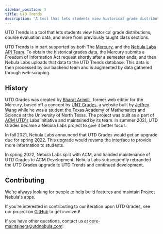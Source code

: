 ```yaml
---
sidebar_position: 5
title: UTD Trends
description: 'A tool that lets students view historical grade distributions and more from previously taught class sections at UT Dallas.'
---
```


UTD Trends is a tool that lets students view historical grade distributions,
course evaluation data, and more from previously taught class sections.

UTD Trends is in part supported by both The [Mercury](https://utdmercury.com), and
the [Nebula Labs API Team](/docs/about/projects/api.md). To
obtain the historical grades data, the Mercury submits a Freedom of Information
Act request shortly after a semester ends, and then Nebula Labs uploads that
data to the UTD Trends database. This data is then processed by our backend team
and is augmented by data gathered through web scraping.

## History

UTD Grades was created by [Bharat Arimilli](https://www.arimilli.io/), former
web editor for the Mercury, based off a concept by [UNT Grades](https://untgrades.com/),
a website built by [Jeffrey Wang](https://jeffw.xyz/) while he was a student the
Texas Academy of Mathematics and Science at the University of North Texas. The
project was built as a part of [ACM UTD's](https://acmutd.co) Labs initiative
and maintained by its team. In summer 2021, UTD Grades became a Nebula Labs
project to give it better focus.

In fall 2021, Nebula Labs announced that UTD Grades would get an upgrade due
for spring 2022. This upgrade would revamp the interface to provide more
information to students.

In spring 2022, Nebula Labs split with ACM, and handed maintenance of UTD Grades
to ACM Development. Nebula Labs subsequently rebranded the UTD Grades upgrade to
UTD Trends and continued development.

## Contributing

We're always looking for people to help build features and maintain Project
Nebula's apps.

If you're interested in contributing to our iteration upon UTD Grades, see our
project on [GitHub](https://github.com/UTDNebula/utd-trends) to get involved!

If you have other questions, contact us at core-maintainers@utdnebula.com!
